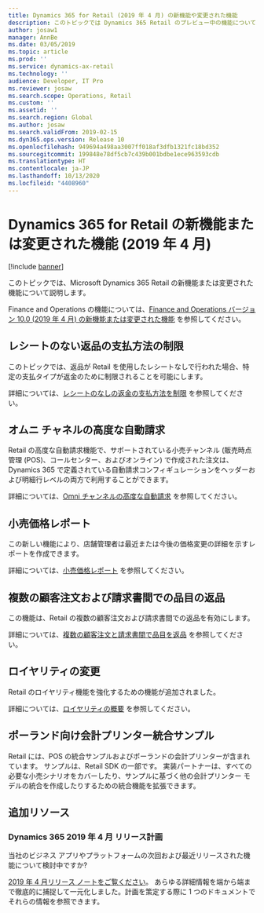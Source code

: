 ```yaml
---
title: Dynamics 365 for Retail (2019 年 4 月) の新機能や変更された機能
description: このトピックでは Dynamics 365 Retail のプレビュー中の機能について説明します。
author: josaw1
manager: AnnBe
ms.date: 03/05/2019
ms.topic: article
ms.prod: ''
ms.service: dynamics-ax-retail
ms.technology: ''
audience: Developer, IT Pro
ms.reviewer: josaw
ms.search.scope: Operations, Retail
ms.custom: ''
ms.assetid: ''
ms.search.region: Global
ms.author: josaw
ms.search.validFrom: 2019-02-15
ms.dyn365.ops.version: Release 10
ms.openlocfilehash: 949694a498aa3007ff018af3dfb1321fc18bd352
ms.sourcegitcommit: 199848e78df5cb7c439b001bdbe1ece963593cdb
ms.translationtype: HT
ms.contentlocale: ja-JP
ms.lasthandoff: 10/13/2020
ms.locfileid: "4408960"
---
```

# <a name="whats-new-or-changed-in-dynamics-365-for-retail-april-2019"></a>Dynamics 365 for Retail の新機能または変更された機能 (2019 年 4 月)

[!include [banner](../../includes/banner.md)]

このトピックでは、Microsoft Dynamics 365 Retail の新機能または変更された機能について説明します。 

Finance and Operations の機能については、[Finance and Operations バージョン 10.0 (2019 年 4 月) の新機能または変更された機能](https://docs.microsoft.com/dynamics365/unified-operations/fin-and-ops/get-started/whats-new-changed-10) を参照してください。

## <a name="restrict-payment-methods-for-returns-without-a-receipt"></a>レシートのない返品の支払方法の制限

このトピックでは、返品が Retail を使用したレシートなしで行われた場合、特定の支払タイプが返金のために制限されることを可能にします。

詳細については、[レシートのなしの返金の支払方法を制限](../../retail/payment-methods-restrictions.md) を参照してください。

## <a name="omni-channel-advanced-auto-charges"></a>オムニ チャネルの高度な自動請求

Retail の高度な自動請求機能で、サポートされている小売チャンネル (販売時点管理 (POS)、コールセンター、およびオンライン) で作成された注文は、Dynamics 365 で定義されている自動請求コンフィギュレーションをヘッダーおよび明細行レベルの両方で利用することができます。

詳細については、[Omni チャンネルの高度な自動請求](../../retail/omni-auto-charges.md) を参照してください。

## <a name="retail-price-reports"></a>小売価格レポート

この新しい機能により、店舗管理者は最近または今後の価格変更の詳細を示すレポートを作成できます。

詳細については、[小売価格レポート](../../retail/price-report.md) を参照してください。

## <a name="return-items-across-multiple-customer-orders-and-invoices"></a>複数の顧客注文および請求書間での品目の返品

この機能は、Retail の複数の顧客注文および請求書間での返品を有効にします。

詳細については、[複数の顧客注文と請求書間で品目を返品](../../retail/multireturn.md) を参照してください。

## <a name="loyalty-changes"></a>ロイヤリティの変更

Retail のロイヤリティ機能を強化するための機能が追加されました。

詳細については、[ロイヤリティの概要](../../retail/set-up-customer-loyalty-program.md) を参照してください。

## <a name="fiscal-printer-integration-sample-for-poland"></a>ポーランド向け会計プリンター統合サンプル

Retail には、POS の統合サンプルおよびポーランドの会計プリンターが含まれています。 サンプルは、Retail SDK の一部です。 実装パートナーは、すべての必要な小売シナリオをカバーしたり、サンプルに基づく他の会計プリンター モデルの統合を作成したりするための統合機能を拡張できます。

## <a name="additional-resources"></a>追加リソース

### <a name="dynamics-365-april-19-release-plans"></a>Dynamics 365 2019 年 4 月 リリース計画

当社のビジネス アプリやプラットフォームの次回および最近リリースされた機能について検討中ですか?

[2019 年 4 月リリース ノートをご覧ください](https://docs.microsoft.com/business-applications-release-notes/April19/index)。 あらゆる詳細情報を端から端まで徹底的に捕捉して一元化しました。計画を策定する際に 1 つのドキュメントでそれらの情報を参照できます。

